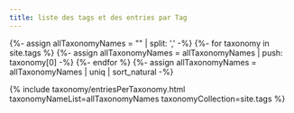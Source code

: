 ```yaml
---
title: liste des tags et des entries par Tag
---
```


{%- assign allTaxonomyNames = "" | split: ',' -%}
{%- for taxonomy in site.tags %}
{%- assign allTaxonomyNames = allTaxonomyNames | push: taxonomy[0] -%}
{%- endfor %}
{%- assign allTaxonomyNames = allTaxonomyNames | uniq | sort_natural -%}

{% include taxonomy/entriesPerTaxonomy.html taxonomyNameList=allTaxonomyNames taxonomyCollection=site.tags %}

